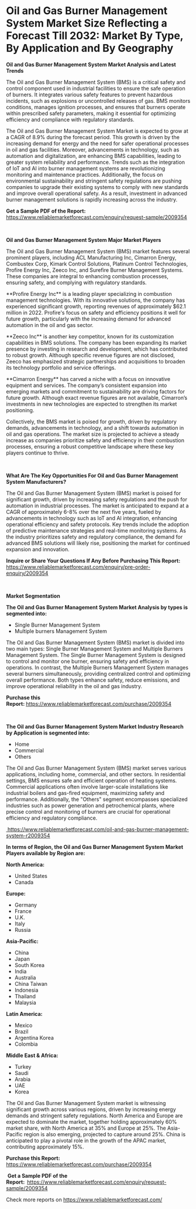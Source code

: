 <p><h1>Oil and Gas Burner Management System Market Size Reflecting a Forecast Till 2032: Market By Type, By Application and By Geography</h1></p><p><strong>Oil and Gas Burner Management System Market Analysis and Latest Trends</strong></p>
<p><p>The Oil and Gas Burner Management System (BMS) is a critical safety and control component used in industrial facilities to ensure the safe operation of burners. It integrates various safety features to prevent hazardous incidents, such as explosions or uncontrolled releases of gas. BMS monitors conditions, manages ignition processes, and ensures that burners operate within prescribed safety parameters, making it essential for optimizing efficiency and compliance with regulatory standards.</p><p>The Oil and Gas Burner Management System Market is expected to grow at a CAGR of 8.9% during the forecast period. This growth is driven by the increasing demand for energy and the need for safer operational processes in oil and gas facilities. Moreover, advancements in technology, such as automation and digitalization, are enhancing BMS capabilities, leading to greater system reliability and performance. Trends such as the integration of IoT and AI into burner management systems are revolutionizing monitoring and maintenance practices. Additionally, the focus on environmental sustainability and stringent safety regulations are pushing companies to upgrade their existing systems to comply with new standards and improve overall operational safety. As a result, investment in advanced burner management solutions is rapidly increasing across the industry.</p></p>
<p><strong>Get a Sample PDF of the Report:&nbsp;</strong> <a href="https://www.reliablemarketforecast.com/enquiry/request-sample/2009354?utm_campaign=3521&utm_medium=2&utm_source=Github&utm_content=ia&utm_term=07042025&utm_id=oil-and-gas-burner-management-system">https://www.reliablemarketforecast.com/enquiry/request-sample/2009354</a></p>
<p>&nbsp;</p>
<p><strong>Oil and Gas Burner Management System Major Market Players</strong></p>
<p><p>The Oil and Gas Burner Management System (BMS) market features several prominent players, including ACL Manufacturing Inc, Cimarron Energy, Combustex Corp, Kimark Control Solutions, Platinum Control Technologies, Profire Energy Inc, Zeeco Inc, and Surefire Burner Management Systems. These companies are integral to enhancing combustion processes, ensuring safety, and complying with regulatory standards.</p><p>**Profire Energy Inc** is a leading player specializing in combustion management technologies. With its innovative solutions, the company has experienced significant growth, reporting revenues of approximately $62.1 million in 2022. Profire's focus on safety and efficiency positions it well for future growth, particularly with the increasing demand for advanced automation in the oil and gas sector.</p><p>**Zeeco Inc** is another key competitor, known for its customization capabilities in BMS solutions. The company has been expanding its market presence by investing in research and development, which has contributed to robust growth. Although specific revenue figures are not disclosed, Zeeco has emphasized strategic partnerships and acquisitions to broaden its technology portfolio and service offerings.</p><p>**Cimarron Energy** has carved a niche with a focus on innovative equipment and services. The company’s consistent expansion into emerging markets and commitment to sustainability are driving factors for future growth. Although exact revenue figures are not available, Cimarron’s investments in new technologies are expected to strengthen its market positioning.</p><p>Collectively, the BMS market is poised for growth, driven by regulatory demands, advancements in technology, and a shift towards automation in oil and gas operations. The market size is projected to achieve a steady increase as companies prioritize safety and efficiency in their combustion processes, ensuring a robust competitive landscape where these key players continue to thrive.</p></p>
<p>&nbsp;</p>
<p><strong>What Are The Key Opportunities For Oil and Gas Burner Management System Manufacturers?</strong></p>
<p><p>The Oil and Gas Burner Management System (BMS) market is poised for significant growth, driven by increasing safety regulations and the push for automation in industrial processes. The market is anticipated to expand at a CAGR of approximately 6-8% over the next five years, fueled by advancements in technology such as IoT and AI integration, enhancing operational efficiency and safety protocols. Key trends include the adoption of predictive maintenance strategies and real-time monitoring systems. As the industry prioritizes safety and regulatory compliance, the demand for advanced BMS solutions will likely rise, positioning the market for continued expansion and innovation.</p></p>
<p><strong>Inquire or Share Your Questions If Any Before Purchasing This Report:</strong> <a href="https://www.reliablemarketforecast.com/enquiry/pre-order-enquiry/2009354?utm_campaign=3521&utm_medium=2&utm_source=Github&utm_content=ia&utm_term=07042025&utm_id=oil-and-gas-burner-management-system">https://www.reliablemarketforecast.com/enquiry/pre-order-enquiry/2009354</a></p>
<p>&nbsp;</p>
<p><strong>Market Segmentation</strong></p>
<p><strong>The Oil and Gas Burner Management System Market Analysis by types is segmented into:</strong></p>
<p><ul><li>Single Burner Management System</li><li>Multiple burners Management System</li></ul></p>
<p><p>The Oil and Gas Burner Management System (BMS) market is divided into two main types: Single Burner Management System and Multiple Burners Management System. The Single Burner Management System is designed to control and monitor one burner, ensuring safety and efficiency in operations. In contrast, the Multiple Burners Management System manages several burners simultaneously, providing centralized control and optimizing overall performance. Both types enhance safety, reduce emissions, and improve operational reliability in the oil and gas industry.</p></p>
<p><strong>Purchase this Report:&nbsp;</strong><a href="https://www.reliablemarketforecast.com/purchase/2009354?utm_campaign=3521&utm_medium=2&utm_source=Github&utm_content=ia&utm_term=07042025&utm_id=oil-and-gas-burner-management-system">https://www.reliablemarketforecast.com/purchase/2009354</a></p>
<p>&nbsp;</p>
<p><strong>The Oil and Gas Burner Management System Market Industry Research by Application is segmented into:</strong></p>
<p><ul><li>Home</li><li>Commercial</li><li>Others</li></ul></p>
<p><p>The Oil and Gas Burner Management System (BMS) market serves various applications, including home, commercial, and other sectors. In residential settings, BMS ensures safe and efficient operation of heating systems. Commercial applications often involve larger-scale installations like industrial boilers and gas-fired equipment, maximizing safety and performance. Additionally, the "Others" segment encompasses specialized industries such as power generation and petrochemical plants, where precise control and monitoring of burners are crucial for operational efficiency and regulatory compliance.</p></p>
<p><a href="https://www.reliablemarketforecast.com/oil-and-gas-burner-management-system-r2009354?utm_campaign=3521&utm_medium=2&utm_source=Github&utm_content=ia&utm_term=07042025&utm_id=oil-and-gas-burner-management-system">&nbsp;https://www.reliablemarketforecast.com/oil-and-gas-burner-management-system-r2009354</a></p>
<p><strong>In terms of Region, the Oil and Gas Burner Management System Market Players available by Region are:</strong></p>
<p>
    <p> <strong> North America: </strong>
        <ul>
            <li>United States</li>
            <li>Canada</li>
        </ul>
        </p> 
    <p> <strong> Europe: </strong>
        <ul>
            <li>Germany</li>
            <li>France</li>
            <li>U.K.</li>
            <li>Italy</li>
            <li>Russia</li>
        </ul>
        </p> 
    <p> <strong> Asia-Pacific: </strong>
        <ul>
            <li>China</li>
            <li>Japan</li>
            <li>South Korea</li>
            <li>India</li>
            <li>Australia</li>
            <li>China Taiwan</li>
            <li>Indonesia</li>
            <li>Thailand</li>
            <li>Malaysia</li>
        </ul>
        </p> 
    <p> <strong> Latin America: </strong>
        <ul>
            <li>Mexico</li>
            <li>Brazil</li>
            <li>Argentina Korea</li>
            <li>Colombia</li>
        </ul>
        </p> 
    <p> <strong> Middle East & Africa: </strong>
        <ul>
            <li>Turkey</li>
            <li>Saudi</li>
            <li>Arabia</li>
            <li>UAE</li>
            <li>Korea</li>
        </ul>
    </p>
    </p>
<p><p>The Oil and Gas Burner Management System market is witnessing significant growth across various regions, driven by increasing energy demands and stringent safety regulations. North America and Europe are expected to dominate the market, together holding approximately 60% market share, with North America at 35% and Europe at 25%. The Asia-Pacific region is also emerging, projected to capture around 25%. China is anticipated to play a pivotal role in the growth of the APAC market, contributing approximately 15%.</p></p>
<p><strong>Purchase this Report: </strong><a href="https://www.reliablemarketforecast.com/purchase/2009354?utm_campaign=3521&utm_medium=2&utm_source=Github&utm_content=ia&utm_term=07042025&utm_id=oil-and-gas-burner-management-system">https://www.reliablemarketforecast.com/purchase/2009354</a></p>
<p>&nbsp;<strong>Get a Sample PDF of the Report:&nbsp;&nbsp;</strong><a href="https://www.reliablemarketforecast.com/enquiry/request-sample/2009354?utm_campaign=3521&utm_medium=2&utm_source=Github&utm_content=ia&utm_term=07042025&utm_id=oil-and-gas-burner-management-system">https://www.reliablemarketforecast.com/enquiry/request-sample/2009354</a></p>
<p><strong></strong></p>
<p>Check more reports on <a href="https://www.reliablemarketforecast.com/?utm_campaign=3521&utm_medium=2&utm_source=Github&utm_content=ia&utm_term=07042025&utm_id=oil-and-gas-burner-management-system">https://www.reliablemarketforecast.com/</a></p>